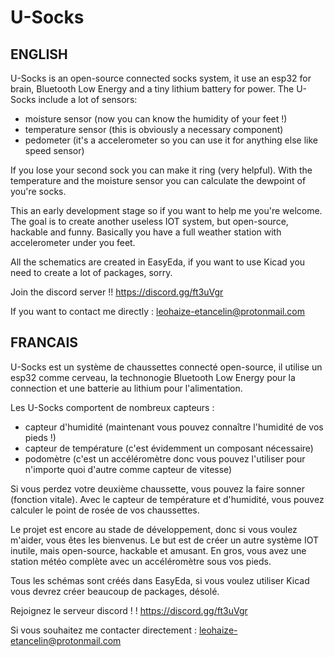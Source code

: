 # U-Socks

ENGLISH
--------------------------------------------------

U-Socks is an open-source connected socks system, it use an esp32 for brain, Bluetooth Low Energy and a tiny lithium battery for power.
The U-Socks include a lot of sensors: 
- moisture sensor (now you can know the humidity of your feet !)
- temperature sensor (this is obviously a necessary component)
- pedometer (it's a accelerometer so you can use it for anything else like speed sensor)

If you lose your second sock you can make it ring (very helpful).
With the temperature and the moisture sensor you can calculate the dewpoint of you're socks.

This an early development stage so if you want to help me you're welcome.
The goal is to create another useless IOT system, but open-source, hackable and funny. Basically you have a full weather station with accelerometer under you feet.

All the schematics are created in EasyEda, if you want to use Kicad you need to create a lot of packages, sorry.

Join the discord server !! https://discord.gg/ft3uVgr

If you want to contact me directly : leohaize-etancelin@protonmail.com


FRANCAIS
--------------------------------------------------

U-Socks est un système de chaussettes connecté open-source, il utilise un esp32 comme cerveau, la technonogie Bluetooth Low Energy pour la connection et une  batterie au lithium pour l'alimentation.

Les U-Socks comportent de nombreux capteurs : 
- capteur d'humidité (maintenant vous pouvez connaître l'humidité de vos pieds !)
- capteur de température (c'est évidemment un composant nécessaire)
- podomètre (c'est un accéléromètre donc vous pouvez l'utiliser pour n'importe quoi d'autre comme capteur de vitesse)

Si vous perdez votre deuxième chaussette, vous pouvez la faire sonner (fonction vitale).
Avec le capteur de température et d'humidité, vous pouvez calculer le point de rosée de vos chaussettes.

Le projet est encore au stade de développement, donc si vous voulez m'aider, vous êtes les bienvenus.
Le but est de créer un autre système IOT inutile, mais open-source, hackable et amusant. En gros, vous avez une station météo complète avec un accéléromètre sous vos pieds.

Tous les schémas sont créés dans EasyEda, si vous voulez utiliser Kicad vous devrez créer beaucoup de packages, désolé.

Rejoignez le serveur discord ! ! https://discord.gg/ft3uVgr

Si vous souhaitez me contacter directement : leohaize-etancelin@protonmail.com
